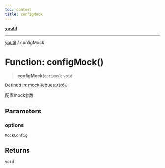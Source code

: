 ```yaml
---
toc: content
title: configMock
---
```

[**youtil**](../README.md)

***

[youtil](../globals.md) / configMock

# Function: configMock()

> **configMock**(`options`): `void`

Defined in: [mockRequest.ts:60](https://github.com/sxei/youtil/blob/694ab8493a838606110abf86b5e5d35bb7326cbe/src/mockRequest.ts#L60)

配置mock参数

## Parameters

### options

`MockConfig`

## Returns

`void`
